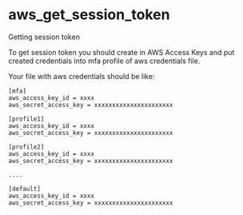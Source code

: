 # aws_get_session_token
Getting session token

To get session token you should create in AWS Access Keys and put created credentials into mfa profile of aws credentials file.

Your file with aws credentials should be like:
```
[mfa]
aws_access_key_id = xxxx
aws_secret_access_key = xxxxxxxxxxxxxxxxxxxxxx

[profile1]
aws_access_key_id = xxxx
aws_secret_access_key = xxxxxxxxxxxxxxxxxxxxxx

[profile2]
aws_access_key_id = xxxx
aws_secret_access_key = xxxxxxxxxxxxxxxxxxxxxx

....

[default]
aws_access_key_id = xxxx
aws_secret_access_key = xxxxxxxxxxxxxxxxxxxxxx
```
